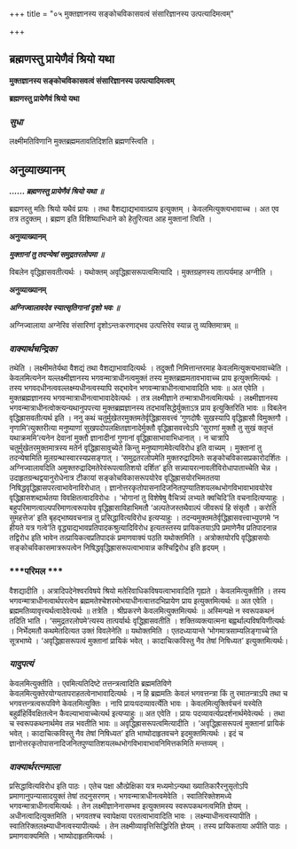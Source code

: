 +++
title = "०५ मुक्तज्ञानस्य सङ्कोचविकासवत्वं संसारिज्ञानस्य उत्पत्यादिमत्वम्"

+++


## ब्रह्मणस्तु प्रायेणैवं श्रियो यथा

**मुक्तज्ञानस्य सङ्कोचविकासवत्वं संसारिज्ञानस्य उत्पत्यादिमत्वम्**

**ब्रह्मणस्तु प्रायेणैवं श्रियो यथा**

### ***सुधा***

लक्ष्मीमतिविणानि मुक्तब्रह्ममतावतिदिशति ब्रह्मणस्त्विति ।

## **अनुव्याख्यानम्**

***...... ब्रह्मणस्तु प्रायेणैवं श्रियो यथा ॥***

ब्रह्मणस्तु मतिः श्रियो यथैवं प्रायः । तथा वैशद्याद्यभावात्प्राय इत्युक्तम् । केवलमित्युक्त्यभावाच्च । अत एव तत्र तदुक्तम् । ब्रह्मण इति विशिष्याभिधाने को हेतुरित्यत आह मुक्तानां त्विति ।

**अनुव्याख्यानम्**

***मुक्तानां तु तदन्येषां समुद्रतरलोपमा ॥***

विबलेन वृद्धिह्रासवतीत्यर्थः । यथोक्तम् अवृद्धिह्रासरूपत्वमित्यादि । मुक्तग्रहणस्य तात्पर्यमाह अग्नीति ।

**अनुव्याख्यानम्**

***अग्निज्वालावदेव स्यात्सृतिगानां दृशो भवः ॥***

अग्निज्वालाया अग्नेरिव संसारिणां दृशोऽन्तःकरणाद्भव उत्पत्तिरेव स्यान्न तु व्यक्तिमात्रम् ॥

### ***वाक्यार्थचन्द्रिका***

तथेति । लक्ष्मीमतेर्यथा वैशद्यं तथा वैशद्याभावादित्यर्थः । तदुक्तौ निमित्तान्तरमाह केवलमित्युक्त्यभावाच्चेति । केवलमित्यनेन यल्लक्ष्मीज्ञानस्य भगवन्मात्राधीनत्वमुक्तं तस्य मुक्तब्रह्ममतावभावाच्च प्राय इत्युक्तमित्यर्थः । तस्य भगवदधीनत्ववल्लक्ष्म्यधीनत्वस्यापि सद्भावेन भगवन्मात्राधीनत्वाभावादिति भावः ॥ अत एवेति । मुक्तब्रह्मज्ञानस्य भगवन्मात्राधीनत्वाभावादेवेत्यर्थः । तत्र लक्ष्मीज्ञाने तन्मात्राधीनत्वमित्यर्थः । लक्ष्मीज्ञानस्य भगवन्मात्राधीनत्वोक्त्यन्यथानुपपत्त्या मुक्तब्रह्मज्ञानस्य तदभावसिद्धेर्युक्ताऽत्र प्राय इत्युक्तिरिति भावः ॥ विबलेन वृद्धिह्रासवतीत्यर्थ इति । ननु कथं चतुर्मुखेतरमुक्तमतेर्वृद्धिह्रासवत्त्वं ‘गुणदोषैः सुखस्यापि वृद्धिह्रासौ विमुक्तगौ । नृणामि’त्युक्तरीत्या मनुष्याणां सुखपदोपलक्षितज्ञानादेर्मुक्तौ वृद्धिह्रासवत्त्वेऽपि ‘सुराणां मुक्तौ तु सुखं क्लृप्तं यथाक्रममि’त्यनेन देवानां मुक्तौ ज्ञानादीनां गुणानां वृद्धिह्रासाभावाभिधानात् । न चात्रापि चतुर्मुखेतरमुक्तमात्रस्य मतेर्न वृद्धिह्रासावुच्येते किन्तु मनुष्याणामेवेत्यविरोध इति वाच्यम् । मुक्तानां तु तदन्येषामिति मूलग्रन्थास्वारस्यप्रसङ्गात् । ‘समुद्रतरलोपमेति मुक्तरुद्रादिमतेः सङ्कोचविकासप्रकारोदर्शितः । अग्निज्वालावदिति अमुक्तरुद्रादिमतेरेवंरूपत्वातिशयो दर्शित’ इति सन्न्यायरत्नावलीविरोधापाताच्चेति चेन्न । उदाहृतग्रन्थद्वयानुरोधेनात्र टीकायां सङ्कोचविकासरूपयोरेव वृद्धिह्रासयोरभिमततया निषिद्धवृद्धिह्रासपरत्वाभावेनाविरोधात् । ज्ञानोत्तरकृतोपासनादिजनितपुण्यातिशयलब्धभोगविभावाभावयोरेव वृद्धिह्रासशब्दार्थतया विवक्षितत्वादविरोधः । ‘भोगानां तु विशेषेषु वैचित्र्यं लभ्यते क्वचिदि’ति वचनादित्यप्याहुः । बहुपरिमाणत्वाल्पपरिमाणत्वरूपावेव वृद्धिह्रासाविहाभिमतौ ‘अल्पतेजस्तथैवाल्पं जीवरूपं हि संसृतौ । करोति सुमहत्तेज’ इति बृहद्भाष्यवचनान्न तु प्रसिद्धावित्यविरोध इत्यप्याहुः । तदन्यमुक्तमतेर्वृद्धिह्रासवत्त्वाभ्युपगमे ‘न हीयते यत्र गत्वे’ति वृद्ध्याद्यभावप्रतिपादकश्रुत्यादिविरोध इत्यतस्तस्य प्रायिकतयाऽपि प्रमाणेनैव प्रतिपादनान्न तद्विरोध इति भावेन तत्प्रायिकत्वप्रतिपादकं प्रमाणवाक्यं पठति यथोक्तमिति । अत्रोक्तयोरपि वृद्धिह्रासयोः सङ्कोचविकासमात्ररूपत्वेन निषिद्धवृद्धिह्रासरूपत्वाभावान्न कश्चिद्विरोध इति हृदयम् ।

### ***परिमल ***

वैशद्यादीति । अत्रादिपदेनेश्वरविषये श्रियो मतेरिवाधिकविषयत्वाभावादिति गृह्यते । केवलमित्युक्तीति । तस्य भगवन्मात्राधीनत्वार्थपरत्वेन ब्रह्ममतेश्चेशरमोभयाधीनत्वात्तदभिप्रायेण प्राय इत्युक्तमित्यर्थः ॥ अत एवेति । ब्रह्ममतिव्यावृत्त्यर्थत्वादेवेत्यर्थः ॥ तत्रेति । श्रीप्रकरणे केवलमित्युक्तमित्यर्थः ॥ अस्मिन्पक्षे न स्वरूपकथनं तदिति भाति । ‘समुद्रतरलोपमे’त्यस्य तात्पर्यार्थः वृद्धिह्रासवतीति । शक्तिव्यक्त्यात्मना बह्वर्थाल्पविषयिणीत्यर्थः । निर्भेदमतौ कथमेतदित्यत उक्तं विवलेनेति ॥ यथोक्तमिति । एतदध्यायान्ते ‘भोगमात्रसाम्यलिङ्गाच्चे’ति सूत्रभाष्ये । ‘अवृद्धिह्रासरूपत्वं मुक्तानां प्रायिकं भवेत् । कादाचित्कविस्तु नैव तेषां निषिध्यत’ इत्युक्तमित्यर्थः।

### ***यादुपत्यं***

केवलमित्युक्तीति । एवमित्यतिदिष्टे तत्तन्त्रत्वादिति ब्रह्ममतिविणे केवलमित्युक्तेरयोग्यतापराहतत्वेनाभावादित्यर्थः । न हि ब्रह्ममतिः केवलं भगवत्तन्त्रा किं तु रमातन्त्राऽपि तथा च भगवत्तन्त्रत्वरूपविणे केवलमित्युक्तिः । नापि प्रायःपदव्यावर्त्येति भावः । केवलमित्युक्तिर्वचनं यस्येति बहुर्व्रीहेर्विवक्षितत्वेन कैवल्याभावाच्चेत्यर्थ इत्यप्याहुः ॥ अत एवेति । प्रायः पदव्यावर्त्यप्रदर्शनार्थमेवेत्यर्थः । तथा च स्वरूपकथनार्थमेव तन्न भवतीति भावः ॥ अवृद्धिह्रासरूपत्वमित्यादीति । ‘अवृद्धिह्रासरूपत्वं मुक्तानां प्रायिकं भवेत् । कादाचित्कविस्तु नैव तेषां निषिध्यत’ इति भाष्योदाहृतवचने इदमुक्तमित्यर्थः । इदं च ज्ञानोत्तरकृतोपासनादिजनितपुण्यातिशयलब्धभोगविभावाभावनिमित्तकमिति मन्तव्यम् ।

### ***वाक्यार्थरत्नमाला***

प्रसिद्धावित्यविरोध इति पाठः । एतेच पक्षा औत्प्रेक्षिका यत्र मध्यमोऽन्यथा ख्यातिकारैरनुसृतोऽपि प्रमाणानुपन्यासादयुक्तं तेषां तदनुसरणम् । भगवन्मात्राधीनत्वमेवेति । स्वातिरिक्तेशमध्ये भगवन्मात्राधीनत्वमित्यर्थः । तेन लक्ष्मीज्ञानेनासम्भव इत्युक्तमस्य स्वरूपकथनत्वमिति ज्ञेयम् । अधीनत्वादित्युक्तमिति । भगवतश्च स्वापेक्षया परतत्वाभावादिति भावः । लक्ष्म्याधीनत्वस्यापीति । स्वातिरिक्तलक्ष्म्याधीनत्वस्यापीत्यर्थः । तेन लक्ष्मीव्यावृत्तिसिद्धिरिति ज्ञेयम् । तस्य प्रायिकताया अपीति पाठः । प्रमाणवाक्यमिति । भाष्योदाहृतमित्यर्थः ।

